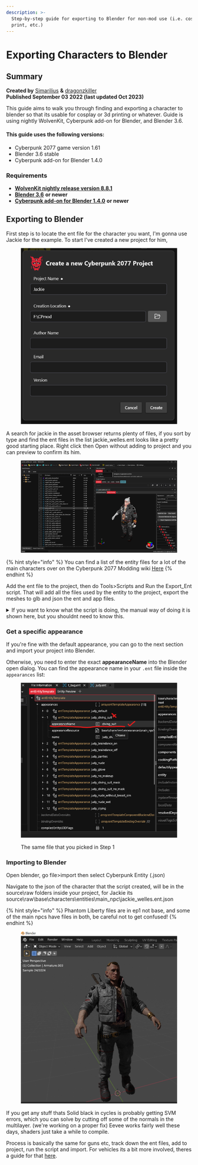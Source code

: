 ```yaml
---
description: >-
  Step-by-step guide for exporting to Blender for non-mod use (i.e. cosplay, 3d
  print, etc.)
---
```


# Exporting Characters to Blender

## Summary

**Created by** [Simarilius](http://127.0.0.1:5000/u/G2MqNkfgTlQ1R3G4B5s6WefLjdy2 "mention") **&** [dragonzkiller](http://127.0.0.1:5000/u/dpriBUirXwWYeCIhyywmqhKrMMV2 "mention")\
**Published September 03 2022 (last updated Oct 2023)**

This guide aims to walk you through finding and exporting a character to blender so that its usable for cosplay or 3d printing or whatever. Guide is using nightly WolvenKit, Cyberpunk add-on for Blender, and Blender 3.6.

#### This guide uses the following versions:

* Cyberpunk 2077 game version 1.61
* Blender 3.6 stable
* Cyberpunk add-on for Blender 1.4.0

### Requirements

* [**WolvenKit nightly release version 8.8.1**](https://github.com/WolvenKit/WolvenKit)
* [**Blender 3.6**](https://www.blender.org/) **or newer**
* [**Cyberpunk add-on for Blender 1.4.0**](https://github.com/WolvenKit/Cyberpunk-Blender-add-on/releases) **or newer**

## Exporting to Blender

First step is to locate the ent file for the character you want, I'm gonna use Jackie for the example. To start I've created a new project for him,&#x20;

<figure><img src="../../.gitbook/assets/image (2) (1).png" alt=""><figcaption></figcaption></figure>

A search for jackie in the asset browser returns plenty of files, if you sort by type and find the ent files in the list jackie\_welles.ent looks like a pretty good starting place. Right click then Open without adding to project and you can preview to confirm its him.

<figure><img src="../../.gitbook/assets/image (4).png" alt=""><figcaption></figcaption></figure>

{% hint style="info" %}
You can find a list of the entity files for a lot of the main characters over on the Cyberpunk 2077 Modding wiki [Here](https://wiki.redmodding.org/cyberpunk-2077-modding/for-mod-creators/references-lists-and-overviews/people)
{% endhint %}

Add the ent file to the project, then do Tools>Scripts and Run the Export\_Ent script. That will add all the files used by the entity to the project, export the meshes to glb and json the ent and app files.

<details>

<summary>If you want to know what the script is doing, the manual way of doing it is shown here, but you shouldnt need to know this.</summary>

If you open the Entity file then expand the appearances bit of the entity template, he has 15 appearances which all appear to be defined in jackie\_welles.app. For this next step you need to have the Wolvenkit resources plugin installed (View Options > plugins to install). The app should also be in the search results for jackie, simply right click it, then do find used files. Sort by type again and find the cookedapp files. Theres several which cover the different appearances, for each one you want to include in your export do the following:&#x20;

* Right click, do Find used files&#x20;
* Sort by type, find the mesh files&#x20;
* Select all and right click, add selected to project

You may need to go through the app file afterwards to check all the meshes got found, it sometimes seems to miss some.

The mesh files should now be visible in the project explorer, occasionally I find they arent showing up but closing and reopening the project makes them appear.

Open the Export Tool, and verify your meshes are listed. Double click one then the export options opens, and verify WithMaterials as the export type and LOD Filter is on. Set the texture type to png if it is not. Select Apply to all files of the same extension then confirm.&#x20;

<img src="../../.gitbook/assets/image (7) (1).png" alt="" data-size="original">

Now select Export All (or Export Selected) on the menu bar and a bunch of glb and json files should be exported. After its done a files have been exported notification should pop up to notify you of the success.&#x20;

</details>

### Get a specific appearance

If you're fine with the default appearance, you can go to the next section and import your project into Blender.

Otherwise, you need to enter the exact **appearanceName** into the Blender open dialog. You can find the appearance name in your `.ent` file inside the `appearances` list:

<figure><img src="../../.gitbook/assets/image.png" alt=""><figcaption><p>The same file that you picked in Step 1</p></figcaption></figure>

### Importing to Blender

Open blender, go file>import then select Cyberpunk Entity (.json)

Navigate to the json of the character that the script created, will be in the source\raw folders inside your project, for Jackie its source\raw\base\characters\entities\main\_npc\jackie\_welles.ent.json

{% hint style="info" %}
Phantom Liberty files are in ep1 not base, and some of the main npcs have files in both, be careful not to get confused!
{% endhint %}

<figure><img src="../../.gitbook/assets/image (8) (1).png" alt=""><figcaption></figcaption></figure>

If you get any stuff thats Solid black in cycles is probably getting SVM errors, which you can solve by cutting off some of the normals in the multilayer. (we're working on a proper fix) Eevee works fairly well these days, shaders just take a while to compile.

Process is basically the same for guns etc, track down the ent files, add to project, run the script and import. For vehicles its a bit more involved, theres a guide for that [here](https://wiki.redmodding.org/wolvenkit/modding-community/exporting-to-blender/exporting-vehicles).
